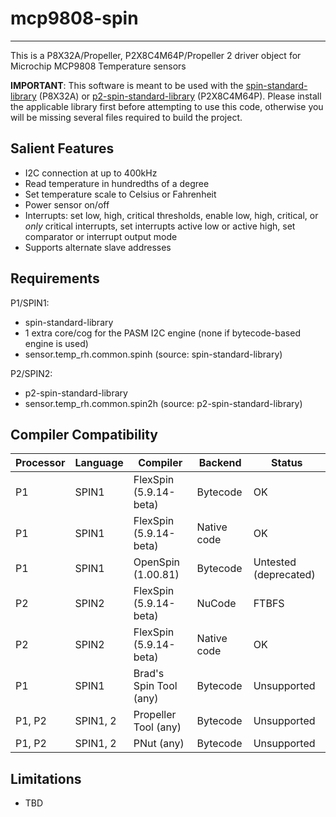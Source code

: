 # mcp9808-spin 
--------------

This is a P8X32A/Propeller, P2X8C4M64P/Propeller 2 driver object for Microchip MCP9808 Temperature sensors

**IMPORTANT**: This software is meant to be used with the [spin-standard-library](https://github.com/avsa242/spin-standard-library) (P8X32A) or [p2-spin-standard-library](https://github.com/avsa242/p2-spin-standard-library) (P2X8C4M64P). Please install the applicable library first before attempting to use this code, otherwise you will be missing several files required to build the project.

## Salient Features

* I2C connection at up to 400kHz
* Read temperature in hundredths of a degree
* Set temperature scale to Celsius or Fahrenheit
* Power sensor on/off
* Interrupts: set low, high, critical thresholds, enable low, high, critical, or _only_ critical interrupts, set interrupts active low or active high, set comparator or interrupt output mode
* Supports alternate slave addresses

## Requirements

P1/SPIN1:
* spin-standard-library
* 1 extra core/cog for the PASM I2C engine (none if bytecode-based engine is used)
* sensor.temp_rh.common.spinh (source: spin-standard-library)

P2/SPIN2:
* p2-spin-standard-library
* sensor.temp_rh.common.spin2h (source: p2-spin-standard-library)

## Compiler Compatibility

| Processor | Language | Compiler               | Backend     | Status                |
|-----------|----------|------------------------|-------------|-----------------------|
| P1        | SPIN1    | FlexSpin (5.9.14-beta) | Bytecode    | OK                    |
| P1        | SPIN1    | FlexSpin (5.9.14-beta) | Native code | OK                    |
| P1        | SPIN1    | OpenSpin (1.00.81)     | Bytecode    | Untested (deprecated) |
| P2        | SPIN2    | FlexSpin (5.9.14-beta) | NuCode      | FTBFS                 |
| P2        | SPIN2    | FlexSpin (5.9.14-beta) | Native code | OK                    |
| P1        | SPIN1    | Brad's Spin Tool (any) | Bytecode    | Unsupported           |
| P1, P2    | SPIN1, 2 | Propeller Tool (any)   | Bytecode    | Unsupported           |
| P1, P2    | SPIN1, 2 | PNut (any)             | Bytecode    | Unsupported           |

## Limitations

* TBD

